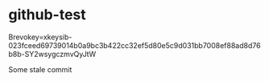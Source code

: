 # github-test

Brevokey=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

Some stale commit